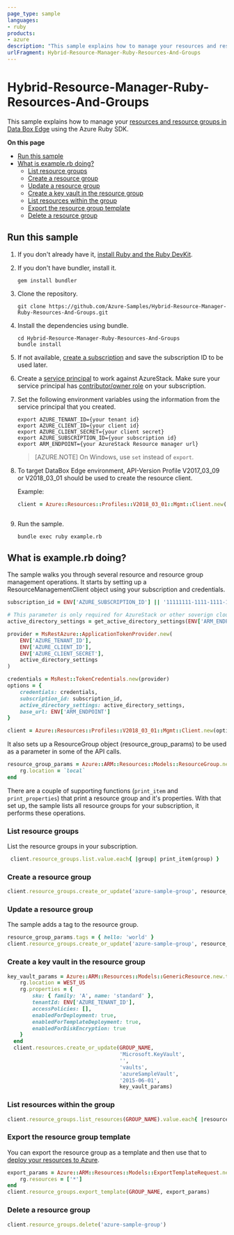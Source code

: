 ```yaml
---
page_type: sample
languages:
- ruby
products:
- azure
description: "This sample explains how to manage your resources and resource groups in Data Box Edge using the Azure Ruby SDK."
urlFragment: Hybrid-Resource-Manager-Ruby-Resources-And-Groups
---
```


# Hybrid-Resource-Manager-Ruby-Resources-And-Groups

This sample explains how to manage your
[resources and resource groups in Data Box Edge](https://docs.microsoft.com/en-us/azure/azure-stack/azure-stack-key-features#resource-groups)
using the Azure Ruby SDK.

**On this page**

- [Run this sample](#run)
- [What is example.rb doing?](#example)
    - [List resource groups](#list-groups)
    - [Create a resource group](#create-group)
    - [Update a resource group](#update-group)
    - [Create a key vault in the resource group](#create-resource)
    - [List resources within the group](#list-resources)
    - [Export the resource group template](#export)
    - [Delete a resource group](#delete-group)

<a id="run"></a>
## Run this sample

1. If you don't already have it, [install Ruby and the Ruby DevKit](https://www.ruby-lang.org/en/documentation/installation/).

1. If you don't have bundler, install it.

    ```
    gem install bundler
    ```

1. Clone the repository.

    ```
    git clone https://github.com/Azure-Samples/Hybrid-Resource-Manager-Ruby-Resources-And-Groups.git
    ```

1. Install the dependencies using bundle.

    ```
    cd Hybrid-Resource-Manager-Ruby-Resources-And-Groups
    bundle install
    ```

1. 	If not available, 
    [create a subscription](https://docs.microsoft.com/en-us/azure/azure-stack/azure-stack-subscribe-plan-provision-vm) 
    and save the subscription ID to be used later.  

1. Create a [service principal](https://docs.microsoft.com/en-us/azure/azure-stack/azure-stack-create-service-principals) to work against AzureStack. Make sure your service principal has [contributor/owner role](https://docs.microsoft.com/en-us/azure/azure-stack/azure-stack-create-service-principals#assign-role-to-service-principal) on your subscription.
    

1. Set the following environment variables using the information from the service principal that you created.

    ```
    export AZURE_TENANT_ID={your tenant id}
    export AZURE_CLIENT_ID={your client id}
    export AZURE_CLIENT_SECRET={your client secret}
    export AZURE_SUBSCRIPTION_ID={your subscription id}
    export ARM_ENDPOINT={your AzureStack Resource manager url}
    ```

    > [AZURE.NOTE] On Windows, use `set` instead of `export`.

1. To target DataBox Edge environment, API-Version Profile V2017_03_09 or V2018_03_01 should be used to create the resource client.

    Example:
    ```ruby
    client = Azure::Resources::Profiles::V2018_03_01::Mgmt::Client.new(options)
    ```
    ```

1. Run the sample.

    ```
    bundle exec ruby example.rb
    ```

<a id="example"></a>
## What is example.rb doing?

The sample walks you through several resource and resource group management operations.
It starts by setting up a ResourceManagementClient object using your subscription and credentials.

```ruby
subscription_id = ENV['AZURE_SUBSCRIPTION_ID'] || '11111111-1111-1111-1111-111111111111'

# This parameter is only required for AzureStack or other soverign clouds. Pulic Azure already has these settings by default.
active_directory_settings = get_active_directory_settings(ENV['ARM_ENDPOINT'])

provider = MsRestAzure::ApplicationTokenProvider.new(
	ENV['AZURE_TENANT_ID'],
	ENV['AZURE_CLIENT_ID'],
	ENV['AZURE_CLIENT_SECRET'],
	active_directory_settings
)

credentials = MsRest::TokenCredentials.new(provider)
options = {
	credentials: credentials,
	subscription_id: subscription_id,
	active_directory_settings: active_directory_settings,
	base_url: ENV['ARM_ENDPOINT']
}

client = Azure::Resources::Profiles::V2018_03_01::Mgmt::Client.new(options)

```

It also sets up a ResourceGroup object (resource_group_params) to be used as a parameter in some of the API calls.

```ruby
resource_group_params = Azure::ARM::Resources::Models::ResourceGroup.new.tap do |rg|
    rg.location = `local`
end
```

There are a couple of supporting functions (`print_item` and `print_properties`) that print a resource group and it's properties.
With that set up, the sample lists all resource groups for your subscription, it performs these operations.

<a id="list-groups"></a>
### List resource groups

List the resource groups in your subscription.

```ruby
 client.resource_groups.list.value.each{ |group| print_item(group) }
```

<a id="create-group"></a>
### Create a resource group

```ruby
client.resource_groups.create_or_update('azure-sample-group', resource_group_params)
```

<a id="update-group"></a>
### Update a resource group

The sample adds a tag to the resource group.

```ruby
resource_group_params.tags = { hello: 'world' }
client.resource_groups.create_or_update('azure-sample-group', resource_group_params)
```

<a id="create-resource"></a>
### Create a key vault in the resource group

```ruby
key_vault_params = Azure::ARM::Resources::Models::GenericResource.new.tap do |rg|
    rg.location = WEST_US
    rg.properties = {
        sku: { family: 'A', name: 'standard' },
        tenantId: ENV['AZURE_TENANT_ID'],
        accessPolicies: [],
        enabledForDeployment: true,
        enabledForTemplateDeployment: true,
        enabledForDiskEncryption: true
    }
  end
  client.resources.create_or_update(GROUP_NAME,
                                    'Microsoft.KeyVault',
                                    '',
                                    'vaults',
                                    'azureSampleVault',
                                    '2015-06-01',
                                    key_vault_params)
```

<a id="list-resources"></a>
### List resources within the group

```ruby
client.resource_groups.list_resources(GROUP_NAME).value.each{ |resource| print_item(resource) }
```

<a id="export"></a>
### Export the resource group template

You can export the resource group as a template and then use that
to [deploy your resources to Azure](https://azure.microsoft.com/documentation/samples/resource-manager-ruby-template-deployment/).

```ruby
export_params = Azure::ARM::Resources::Models::ExportTemplateRequest.new.tap do |rg|
    rg.resources = ['*']
end
client.resource_groups.export_template(GROUP_NAME, export_params)
```

<a id="delete-group"></a>
### Delete a resource group

```ruby
client.resource_groups.delete('azure-sample-group')
```

